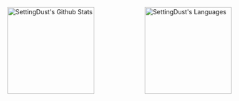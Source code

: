 <p>
<img src="https://github-readme-stats.vercel.app/api?username=SettingDust&title_color=e6e6fa&text_color=f8f8ff&bg_color=0,9696ea,add4e8&icon_color=f0f8ff&border_radius=16&hide_border=true&custom_title=SettingDust&include_all_commits=true&show_icons=true&hide_rank=true" alt="SettingDust's Github Stats" height=195 align="left" />
<img src="https://github-readme-stats.vercel.app/api/top-langs?username=SettingDust&title_color=e6e6fa&text_color=f8f8ff&bg_color=0,add4e8,9696ea&border_radius=16&hide_border=true&custom_title=Languages&layout=compact&line_height=48" alt="SettingDust's Languages" height=195 align="right" />
</p>
